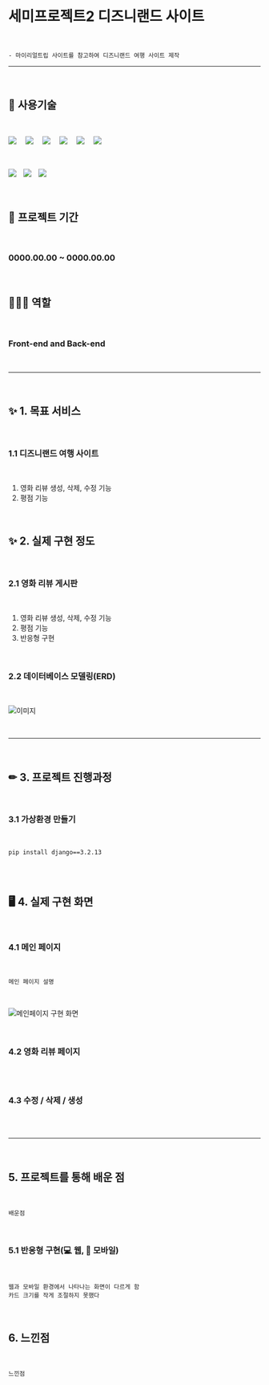 # 세미프로젝트2 디즈니랜드 사이트
<br>

    - 마이리얼트립 사이트를 참고하여 디즈니랜드 여행 사이트 제작

<hr>
<br>

## 🧰 사용기술

<br>

<img src="https://img.shields.io/badge/HTML5-E34F26?style=flat-square&logo=HTML5&logoColor=ffffff"/> 　<img src="https://img.shields.io/badge/Django-092E20?style=flat-square&logo=Django&logoColor=ffffff"/> 　<img src="https://img.shields.io/badge/Python-3776AB?style=flat-square&logo=Python&logoColor=ffffff"/> 　<img src="https://img.shields.io/badge/JavaScript-F7DF1E?style=flat-square&logo=JavaScript&logoColor=ffffff"/> 　<img src="https://img.shields.io/badge/CSS3-1572B6?style=flat-square&logo=CSS3&logoColor=ffffff"/> 　<img src="https://img.shields.io/badge/SQLite-003B57?style=flat-square&logo=SQLite&logoColor=ffffff"/>

<br>

<img src="https://img.shields.io/badge/Visual Studio Code-007ACC?style=flat-square&logo=Visual Studio Code&logoColor=ffffff"/>　<img src="https://img.shields.io/badge/Git-F05032?style=flat-square&logo=Git&logoColor=ffffff"/>　<img src="https://img.shields.io/badge/GitHub-181717?style=flat-square&logo=GitHub&logoColor=ffffff"/>

<br>

## 📅 프로젝트 기간

<br>

### 0000.00.00 ~ 0000.00.00

<br>

## 👩🏻‍💻 역할

<br>

### Front-end and Back-end

<br>

<hr>

<br>

## ✨ 1. 목표 서비스
<br>

### 1.1 디즈니랜드 여행 사이트

<br>

1. 영화 리뷰 생성, 삭제, 수정 기능
2. 평점 기능

<br>

## ✨ 2. 실제 구현 정도
<br>

### 2.1 영화 리뷰 게시판

<br>

1. 영화 리뷰 생성, 삭제, 수정 기능
2. 평점 기능
3. 반응형 구현

<br>

### 2.2 데이터베이스 모델링(ERD)

<br>

![이미지](url)

<br>

<hr>
<br>

## ✏ 3. 프로젝트 진행과정

<br>

### 3.1 가상환경 만들기
<br>

```bash
pip install django==3.2.13
```

```python

```

<br>

## 🖥 4. 실제 구현 화면

<br>

### 4.1 메인 페이지

<br>

    
    메인 페이지 설명

<br>

![메인페이지 구현 화면](url)

<br>

### 4.2 영화 리뷰 페이지

<br>



<br>

### 4.3 수정 / 삭제 / 생성

<br>



<br>

<hr>
<br>

## 5. 프로젝트를 통해 배운 점

<br>

    배운점

<br>


### 5.1 반응형 구현(💻 웹, 📱 모바일)

<br>

    웹과 모바일 환경에서 나타나는 화면이 다르게 함
    카드 크기를 작게 조절하지 못했다

<br>

## 6. 느낀점

<br>


    느낀점

